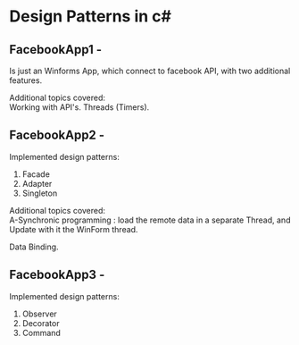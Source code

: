  Design Patterns in c#
========================

## FacebookApp1 -
Is just an Winforms App, which connect to facebook API, with two additional features.

Additional topics covered:  
Working with API's.
Threads (Timers).

## FacebookApp2 -
Implemented design patterns:
1) Facade
2) Adapter
3) Singleton

Additional topics covered:  
A-Synchronic programming :  load the remote data in a separate Thread, and Update with it the WinForm thread.

Data Binding.


## FacebookApp3 -
Implemented design patterns:
1) Observer
2) Decorator
3) Command




